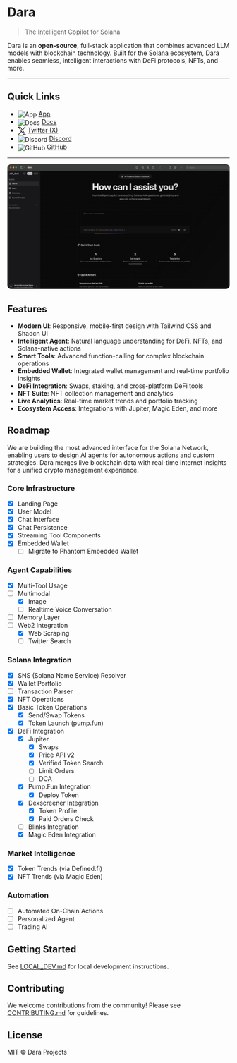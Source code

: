 # Dara

> The Intelligent Copilot for Solana

Dara is an **open-source**, full-stack application that combines advanced LLM models with blockchain technology. Built for the [Solana](https://solana.com/) ecosystem, Dara enables seamless, intelligent interactions with DeFi protocols, NFTs, and more.

---

## Quick Links

- <img src="https://raw.githubusercontent.com/simple-icons/simple-icons/develop/icons/solana.svg" alt="App" width="18" style="vertical-align:middle;"/> [App](https://dara.sh)
- <img src="https://raw.githubusercontent.com/simple-icons/simple-icons/develop/icons/readthedocs.svg" alt="Docs" width="18" style="vertical-align:middle;"/> [Docs](https://docs.dara.sh)
- <img src="https://raw.githubusercontent.com/simple-icons/simple-icons/develop/icons/x.svg" alt="Twitter" width="18" style="vertical-align:middle;"/> [Twitter (X)](https://x.com/ask_Dara)
- <img src="https://raw.githubusercontent.com/simple-icons/simple-icons/develop/icons/discord.svg" alt="Discord" width="18" style="vertical-align:middle;"/> [Discord](https://discord.gg/dara)
- <img src="https://raw.githubusercontent.com/simple-icons/simple-icons/develop/icons/github.svg" alt="GitHub" width="18" style="vertical-align:middle;"/> [GitHub](https://git.new/dara)

---

![Product Demo](./public/product.png)

## Features

- **Modern UI**: Responsive, mobile-first design with Tailwind CSS and Shadcn UI
- **Intelligent Agent**: Natural language understanding for DeFi, NFTs, and Solana-native actions
- **Smart Tools**: Advanced function-calling for complex blockchain operations
- **Embedded Wallet**: Integrated wallet management and real-time portfolio insights
- **DeFi Integration**: Swaps, staking, and cross-platform DeFi tools
- **NFT Suite**: NFT collection management and analytics
- **Live Analytics**: Real-time market trends and portfolio tracking
- **Ecosystem Access**: Integrations with Jupiter, Magic Eden, and more

## Roadmap

We are building the most advanced interface for the Solana Network, enabling users to design AI agents for autonomous actions and custom strategies. Dara merges live blockchain data with real-time internet insights for a unified crypto management experience.

### Core Infrastructure
- [x] Landing Page
- [x] User Model
- [x] Chat Interface
- [x] Chat Persistence
- [x] Streaming Tool Components
- [x] Embedded Wallet
  - [ ] Migrate to Phantom Embedded Wallet

### Agent Capabilities
- [x] Multi-Tool Usage
- [ ] Multimodal
  - [x] Image
  - [ ] Realtime Voice Conversation
- [ ] Memory Layer
- [ ] Web2 Integration
  - [x] Web Scraping
  - [ ] Twitter Search

### Solana Integration
- [x] SNS (Solana Name Service) Resolver
- [x] Wallet Portfolio
- [ ] Transaction Parser
- [x] NFT Operations
- [x] Basic Token Operations
  - [x] Send/Swap Tokens
  - [x] Token Launch (pump.fun)
- [x] DeFi Integration
  - [x] Jupiter
    - [x] Swaps
    - [x] Price API v2
    - [x] Verified Token Search
    - [ ] Limit Orders
    - [ ] DCA
  - [x] Pump.Fun Integration
    - [x] Deploy Token
  - [x] Dexscreener Integration
    - [x] Token Profile
    - [x] Paid Orders Check
  - [ ] Blinks Integration
  - [x] Magic Eden Integration

### Market Intelligence
- [x] Token Trends (via Defined.fi)
- [x] NFT Trends (via Magic Eden)

### Automation
- [ ] Automated On-Chain Actions
- [ ] Personalized Agent
- [ ] Trading AI

## Getting Started

See [LOCAL_DEV.md](LOCAL_DEV.md) for local development instructions.

## Contributing

We welcome contributions from the community! Please see [CONTRIBUTING.md](CONTRIBUTING.md) for guidelines.

## License

MIT © Dara Projects

